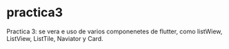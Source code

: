 # practica3

Practica 3: se vera e uso de varios componenetes de flutter, como listWiew, ListView, ListTile, Naviator y Card.
